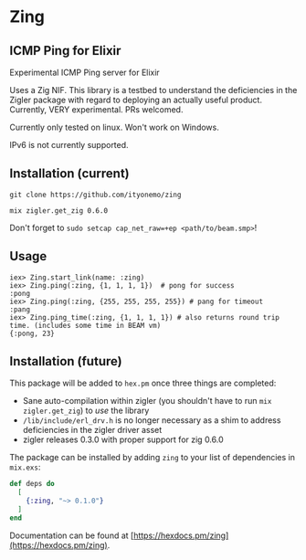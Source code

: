# Zing

## ICMP Ping for Elixir

Experimental ICMP Ping server for Elixir

Uses a Zig NIF.  This library is a testbed to understand the
deficiencies in the Zigler package with regard to deploying an actually
useful product.  Currently, VERY experimental.  PRs welcomed.

Currently only tested on linux.  Won't work on Windows.

IPv6 is not currently supported.

## Installation (current)

`git clone https://github.com/ityonemo/zing`

`mix zigler.get_zig 0.6.0`

Don't forget to `sudo setcap cap_net_raw=+ep <path/to/beam.smp>`!

## Usage

```
iex> Zing.start_link(name: :zing)
iex> Zing.ping(:zing, {1, 1, 1, 1})  # pong for success
:pong
iex> Zing.ping(:zing, {255, 255, 255, 255}) # pang for timeout
:pang
iex> Zing.ping_time(:zing, {1, 1, 1, 1}) # also returns round trip time. (includes some time in BEAM vm)
{:pong, 23}
```

## Installation (future)

This package will be added to `hex.pm` once three things are completed:

- Sane auto-compilation within zigler (you shouldn't have to run `mix zigler.get_zig`) to *use* the library
- `/lib/include/erl_drv.h` is no longer necessary as a shim to address
  deficiencies in the zigler driver asset
- zigler releases 0.3.0 with proper support for zig 0.6.0

The package can be installed by adding `zing` to your list of
dependencies in `mix.exs`:

```elixir
def deps do
  [
    {:zing, "~> 0.1.0"}
  ]
end
```

Documentation can be found at [https://hexdocs.pm/zing](https://hexdocs.pm/zing).

